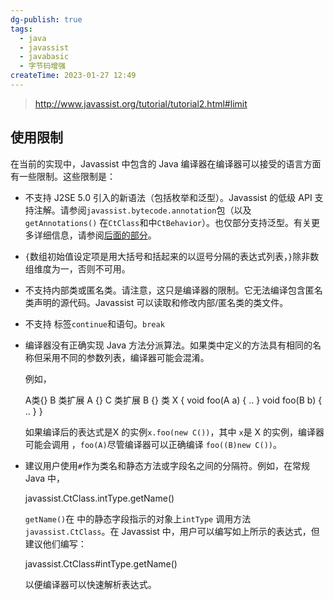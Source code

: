 ```yaml
---
dg-publish: true
tags:
  - java
  - javassist
  - javabasic
  - 字节码增强
createTime: 2023-01-27 12:49
---
```

> http://www.javassist.org/tutorial/tutorial2.html#limit
## 使用限制

在当前的实现中，Javassist 中包含的 Java 编译器在编译器可以接受的语言方面有一些限制。这些限制是：

-   不支持 J2SE 5.0 引入的新语法（包括枚举和泛型）。Javassist 的低级 API 支持注解。请参阅`javassist.bytecode.annotation`包（以及`getAnnotations()` 在`CtClass`和中`CtBehavior`）。也仅部分支持泛型。有关更多详细信息，请参阅[后面的部分](http://www.javassist.org/tutorial/tutorial3.html#generics)。
    
-   `{`数组初始值设定项是用大括号和括起来的以逗号分隔的表达式列表，`}`除非数组维度为一，否则不可用。
    
-   不支持内部类或匿名类。请注意，这只是编译器的限制。它无法编译包含匿名类声明的源代码。Javassist 可以读取和修改内部/匿名类的类文件。
    
-   不支持 标签`continue`和语句。`break`
    
-   编译器没有正确实现 Java 方法分派算法。如果类中定义的方法具有相同的名称但采用不同的参数列表，编译器可能会混淆。
    
    例如，
    
    A类{}
    B 类扩展 A {}
    C 类扩展 B {}
    类 X {
        void foo(A a) { .. }
        void foo(B b) { .. }
    }
    
    如果编译后的表达式是X 的实例`x.foo(new C())`，其中 `x`是 X 的实例，编译器可能会调用 ，`foo(A)`尽管编译器可以正确编译 `foo((B)new C())`。
    
-   建议用户使用`#`作为类名和静态方法或字段名之间的分隔符。例如，在常规 Java 中，
    
    javassist.CtClass.intType.getName()
    
    `getName()`在 中的静态字段指示的对象上`intType` 调用方法`javassist.CtClass`。在 Javassist 中，用户可以编写如上所示的表达式，但建议他们编写：
    
    javassist.CtClass#intType.getName()
    
    以便编译器可以快速解析表达式。